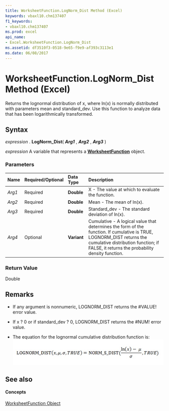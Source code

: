 ```yaml
---
title: WorksheetFunction.LogNorm_Dist Method (Excel)
keywords: vbaxl10.chm137407
f1_keywords:
- vbaxl10.chm137407
ms.prod: excel
api_name:
- Excel.WorksheetFunction.LogNorm_Dist
ms.assetid: df3510f3-0518-9e65-f9e9-af393c3113e1
ms.date: 06/08/2017
---
```



# WorksheetFunction.LogNorm_Dist Method (Excel)

Returns the lognormal distribution of x, where ln(x) is normally distributed with parameters mean and standard_dev. Use this function to analyze data that has been logarithmically transformed.


## Syntax

 _expression_ . **LogNorm_Dist**( **_Arg1_** , **_Arg2_** , **_Arg3_** )

 _expression_ A variable that represents a **[WorksheetFunction](Excel.WorksheetFunction.md)** object.


### Parameters



|**Name**|**Required/Optional**|**Data Type**|**Description**|
|:-----|:-----|:-----|:-----|
| _Arg1_|Required| **Double**|X - The value at which to evaluate the function.|
| _Arg2_|Required| **Double**|Mean - The mean of ln(x).|
| _Arg3_|Required| **Double**|Standard_dev - The standard deviation of ln(x).|
| _Arg4_|Optional| **Variant**|Cumulative - A logical value that determines the form of the function. If cumulative is TRUE, LOGNORM_DIST returns the cumulative distribution function; if FALSE, it returns the probability density function.|

### Return Value

Double


## Remarks




- If any argument is nonnumeric, LOGNORM_DIST returns the #VALUE! error value.
    
- If x ? 0 or if standard_dev ? 0, LOGNORM_DIST returns the #NUM! error value.
    
- The equation for the lognormal cumulative distribution function is:
![Equation for the lognormal cumulative distribution function](images/LOGNORM_DIST_ZA10390996.jpg)


    

## See also


#### Concepts


[WorksheetFunction Object](Excel.WorksheetFunction.md)

